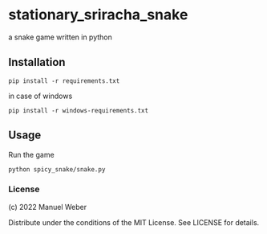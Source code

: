 # stationary_sriracha_snake
a snake game written in python

## Installation

```
pip install -r requirements.txt
```

in case of windows

```
pip install -r windows-requirements.txt
```

## Usage
Run the game
```
python spicy_snake/snake.py
```

### License

(c) 2022 Manuel Weber

Distribute under the conditions of the MIT License. See LICENSE for details.